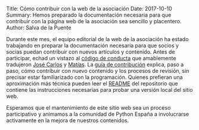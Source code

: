 Title: Cómo contribuir con la web de la asociación
Date: 2017-10-10
Summary: Hemos preparado la documentación necesaria para que contribuir con la página web de la asociación sea sencillo y placentero.
Author: Salva de la Puente

Durante este mes, el equipo editorial de la web de la asociación ha estado trabajando en preparar la documentación necesaria para que socios y socias puedan contribuir con nuevos artículos y contenido. Antes de participar, echad un vistazo al [código de conducta](https://github.com/python-spain/web/blob/master/CODE_OF_CONDUCT.md#c%C3%B3digo-de-conducta) que amablemente tradujeron [José Carlos](https://github.com/quobit) y [Matías](https://github.com/rebost). La [guía de contribución](https://github.com/python-spain/web/blob/master/CONTRIBUTING.md#c%C3%B3mo-contribuir-con-la-web-de-python-espa%C3%B1a) explica, paso a paso, cómo contribuir con nuevo contenido y los procesos de revisión, sin precisar estar familiarizado con la programación. Quienes prefieran una aproximación más técnica pueden leer el [README](https://github.com/python-spain/web/#instalaci%C3%B3n-del-sitio-web) del repositorio que contiene las instrucciones necesarias para probar una versión local del sitio web.

Esperamos que el mantenimiento de este sitio web sea un proceso participativo y animamos a la comunidad de Python España a involucrarse activamente en la mejora de nuestros contenidos.
